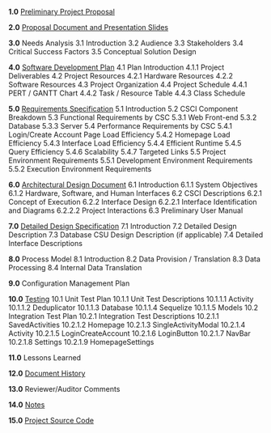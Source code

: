 **1.0**  [Preliminary Project Proposal](https://github.com/joshsoriano/bored-and-broke/blob/master/documents/project%20proposal/Proposal.md)

**2.0**  [Proposal Document and Presentation Slides]()

**3.0**  Needs Analysis
3.1     Introduction
3.2     Audience
3.3     Stakeholders
3.4     Critical Success Factors
3.5     Conceptual Solution Design

**4.0**  [Software Development Plan](https://github.com/joshsoriano/bored-and-broke/blob/master/documents/software%20development%20plan/software_development_plan.md)
4.1     Plan Introduction
4.1.1   Project Deliverables
4.2     Project Resources
4.2.1   Hardware Resources
4.2.2   Software Resources
4.3     Project Organization
4.4     Project Schedule
4.4.1   PERT / GANTT Chart
4.4.2   Task / Resource Table
4.4.3   Class Schedule

**5.0**  [Requirements Specification](https://github.com/joshsoriano/bored-and-broke/blob/master/documents/requirement%20specifications/requirement_specifications_document.md)
5.1     Introduction
5.2     CSCI Component Breakdown
5.3     Functional Requirements by CSC
5.3.1   Web Front-end
5.3.2   Database
5.3.3   Server
5.4     Performance Requirements by CSC
5.4.1   Login/Create Account Page Load Efficiency
5.4.2   Homepage Load Efficiency
5.4.3   Interface Load Efficiency
5.4.4   Efficient Runtime
5.4.5   Query Efficiency
5.4.6   Scalability
5.4.7   Targeted Links
5.5     Project Environment Requirements
5.5.1   Development Environment Requirements
5.5.2   Execution Environment Requirements

**6.0**  [Architectural Design Document](https://github.com/joshsoriano/bored-and-broke/blob/master/documents/software%20design%20description/software_design_description_document.md)
6.1     Introduction
6.1.1   System Objectives
6.1.2   Hardware, Software, and Human Interfaces
6.2     CSCI Descriptions
6.2.1   Concept of Execution
6.2.2   Interface Design
6.2.2.1 Interface Identification and Diagrams
6.2.2.2 Project Interactions
6.3     Preliminary User Manual

**7.0**  [Detailed Design Specification](https://github.com/joshsoriano/bored-and-broke/blob/master/documents/software%20design%20description/software_design_description_document.md)
7.1     Introduction
7.2     Detailed Design Description
7.3     Database CSU Design Description (if applicable)
7.4     Detailed Interface Descriptions

**8.0**  Process Model
8.1     Introduction
8.2     Data Provision / Translation
8.3     Data Processing
8.4     Internal Data Translation

**9.0**  Configuration Management Plan

**10.0** [Testing](https://github.com/joshsoriano/bored-and-broke/blob/master/documents/test%20plan%20document/test_plan_document.md)
10.1     Unit Test Plan
10.1.1   Unit Test Descriptions
10.1.1.1 Activity
10.1.1.2 Deduplicator
10.1.1.3 Database
10.1.1.4 Sequelize
10.1.1.5 Models
10.2     Integration Test Plan
10.2.1   Integration Test Descriptions
10.2.1.1 SavedActivities
10.2.1.2 Homepage
10.2.1.3 SingleActivityModal
10.2.1.4 Activity
10.2.1.5 LoginCreateAccount
10.2.1.6 LoginButton
10.2.1.7 NavBar
10.2.1.8 Settings
10.2.1.9 HomepageSettings

**11.0**  Lessons Learned

**12.0**  [Document History](https://github.com/joshsoriano/bored-and-broke/commits/master)

**13.0**  Reviewer/Auditor Comments

**14.0**  [Notes](https://github.com/joshsoriano/bored-and-broke/tree/master/documents/notes)

**15.0**  [Project Source Code](https://github.com/joshsoriano/bored-and-broke)
